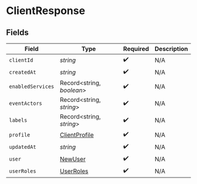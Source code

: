 # ClientResponse


## Fields

| Field                                                 | Type                                                  | Required                                              | Description                                           |
| ----------------------------------------------------- | ----------------------------------------------------- | ----------------------------------------------------- | ----------------------------------------------------- |
| `clientId`                                            | *string*                                              | :heavy_check_mark:                                    | N/A                                                   |
| `createdAt`                                           | *string*                                              | :heavy_check_mark:                                    | N/A                                                   |
| `enabledServices`                                     | Record<string, *boolean*>                             | :heavy_check_mark:                                    | N/A                                                   |
| `eventActors`                                         | Record<string, *string*>                              | :heavy_check_mark:                                    | N/A                                                   |
| `labels`                                              | Record<string, *string*>                              | :heavy_check_mark:                                    | N/A                                                   |
| `profile`                                             | [ClientProfile](../../models/shared/clientprofile.md) | :heavy_check_mark:                                    | N/A                                                   |
| `updatedAt`                                           | *string*                                              | :heavy_check_mark:                                    | N/A                                                   |
| `user`                                                | [NewUser](../../models/shared/newuser.md)             | :heavy_check_mark:                                    | N/A                                                   |
| `userRoles`                                           | [UserRoles](../../models/shared/userroles.md)         | :heavy_check_mark:                                    | N/A                                                   |